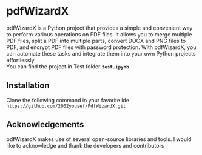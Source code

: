 # pdfWizardX

pdfWizardX is a Python project that provides a simple and convenient way to perform various operations on PDF files. It allows you to merge multiple PDF files, split a PDF into multiple parts, convert DOCX and PNG files to PDF, and encrypt PDF files with password protection. With pdfWizardX, you can automate these tasks and integrate them into your own Python projects effortlessly. <br />
You can find the project in Test folder **`test.ipynb`**

## Installation
Clone the following command in your favorite ide
`
https://github.com/2002yousef/PdfWizardX.git
`

## Acknowledgements
pdfWizardX makes use of several open-source libraries and tools. I would like to acknowledge and thank the developers and contributors
